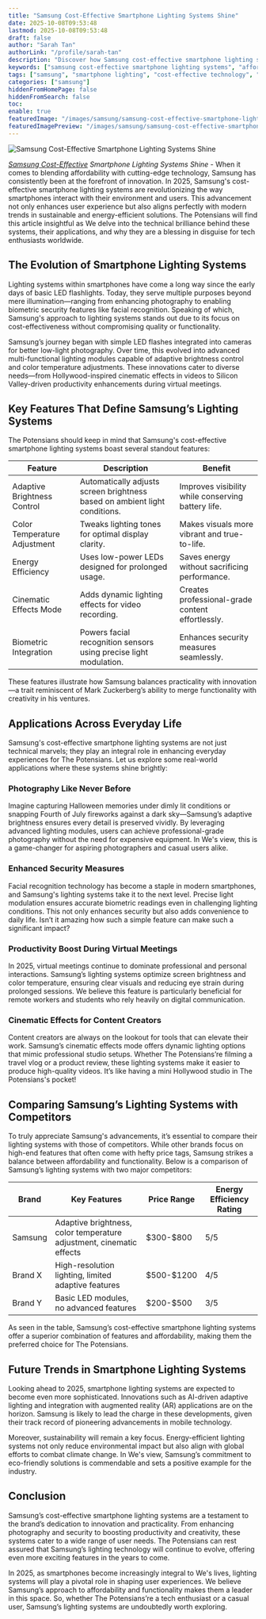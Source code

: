 ```yaml
---
title: "Samsung Cost-Effective Smartphone Lighting Systems Shine"
date: 2025-10-08T09:53:48
lastmod: 2025-10-08T09:53:48
draft: false
author: "Sarah Tan"
authorLink: "/profile/sarah-tan"
description: "Discover how Samsung cost-effective smartphone lighting systems enhance photography with innovative technology and affordable solutions."
keywords: ["samsung cost-effective smartphone lighting systems", "affordable smartphone lighting by Samsung", "Samsung lighting systems 2025"]
tags: ["samsung", "smartphone lighting", "cost-effective technology", "energy-efficient systems"]
categories: ["samsung"]
hiddenFromHomePage: false
hiddenFromSearch: false
toc:
enable: true
featuredImage: "/images/samsung/samsung-cost-effective-smartphone-lighting-systems-shine.jpg"
featuredImagePreview: "/images/samsung/samsung-cost-effective-smartphone-lighting-systems-shine.jpg"
---
```


![Samsung Cost-Effective Smartphone Lighting Systems Shine](/images/samsung/samsung-cost-effective-smartphone-lighting-systems-shine.jpg)


_[Samsung Cost-Effective](/samsung/samsung-cost-effective-smartphone-with-advanced-processor) Smartphone Lighting Systems Shine_ - When it comes to blending affordability with cutting-edge technology, Samsung has consistently been at the forefront of innovation. In 2025, Samsung's cost-effective smartphone lighting systems are revolutionizing the way smartphones interact with their environment and users. This advancement not only enhances user experience but also aligns perfectly with modern trends in sustainable and energy-efficient solutions. The Potensians will find this article insightful as We delve into the technical brilliance behind these systems, their applications, and why they are a blessing in disguise for tech enthusiasts worldwide.

## The Evolution of Smartphone Lighting Systems

Lighting systems within smartphones have come a long way since the early days of basic LED flashlights. Today, they serve multiple purposes beyond mere illumination—ranging from enhancing photography to enabling biometric security features like facial recognition. Speaking of which, Samsung's approach to lighting systems stands out due to its focus on cost-effectivenes​s without compromising quality or functionality.

Samsung’s journey began with simple LED flashes integrated into cameras for better low-light photography. Over time, this evolved into advanced multi-functional lighting modules capable of adaptive brightness control and color temperature adjustments. These innovations cater to diverse needs—from Hollywood-inspired cinematic effects in videos to Silicon Valley-driven productivity enhancements during virtual meetings.

## Key Features That Define Samsung’s Lighting Systems

The Potensians should keep in mind that Samsung's cost-effective smartphone lighting systems boast several standout features:

<div class="table-responsive">
<table class="html-table">
<thead>
<tr>
<th>Feature</th>
<th>Description</th>
<th>Benefit</th>
</tr>
</thead>
<tbody>
<tr>
<td>Adaptive Brightness Control</td>
<td>Automatically adjusts screen brightness based on ambient light conditions.</td>
<td>Improves visibility while conserving battery life.</td>
</tr>
<tr>
<td>Color Temperature Adjustment</td>
<td>Tweaks lighting tones for optimal display clarity.</td>
<td>Makes visuals more vibrant and true-to-life.</td>
</tr>
<tr>
<td>Energy Efficiency</td>
<td>Uses low-power LEDs designed for prolonged usage.</td>
<td>Saves energy without sacrificing performance.</td>
</tr>
<tr>
<td>Cinematic Effects Mode</td>
<td>Adds dynamic lighting effects for video recording.</td>
<td>Creates professional-grade content effortlessly.</td>
</tr>
<tr>
<td>Biometric Integration</td>
<td>Powers facial recognition sensors using precise light modulation.</td>
<td>Enhances security measures seamlessly.</td>
</tr>
</tbody>
</table>
</div>

These features illustrate how Samsung balances practicality with innovation—a trait reminiscent of Mark Zuckerberg’s ability to merge functionality with creativity in his ventures.

## Applications Across Everyday Life

Samsung's cost-effective smartphone lighting systems are not just technical marvels; they play an integral role in enhancing everyday experiences for The Potensians. Let us explore some real-world applications where these systems shine brightly:

### Photography Like Never Before

Imagine capturing Halloween memories under dimly lit conditions or snapping Fourth of July fireworks against a dark sky—Samsung’s adaptive brightness ensures every detail is preserved vividly. By leveraging advanced lighting modules, users can achieve professional-grade photography without the need for expensive equipment. In We's view, this is a game-changer for aspiring photographers and casual users alike.

### Enhanced Security Measures

Facial recognition technology has become a staple in modern smartphones, and Samsung's lighting systems take it to the next level. Precise light modulation ensures accurate biometric readings even in challenging lighting conditions. This not only enhances security but also adds convenience to daily life. Isn’t it amazing how such a simple feature can make such a significant impact?

### Productivity Boost During Virtual Meetings

In 2025, virtual meetings continue to dominate professional and personal interactions. Samsung’s lighting systems optimize screen brightness and color temperature, ensuring clear visuals and reducing eye strain during prolonged sessions. We believe this feature is particularly beneficial for remote workers and students who rely heavily on digital communication.

### Cinematic Effects for Content Creators

Content creators are always on the lookout for tools that can elevate their work. Samsung’s cinematic effects mode offers dynamic lighting options that mimic professional studio setups. Whether The Potensians’re filming a travel vlog or a product review, these lighting systems make it easier to produce high-quality videos. It’s like having a mini Hollywood studio in The Potensians's pocket!

## Comparing Samsung’s Lighting Systems with Competitors

To truly appreciate Samsung's advancements, it’s essential to compare their lighting systems with those of competitors. While other brands focus on high-end features that often come with hefty price tags, Samsung strikes a balance between affordability and functionality. Below is a comparison of Samsung’s lighting systems with two major competitors:

<div class="table-responsive">
<table class="html-table">
<thead>
<tr>
<th>Brand</th>
<th>Key Features</th>
<th>Price Range</th>
<th>Energy Efficiency Rating</th>
</tr>
</thead>
<tbody>
<tr>
<td>Samsung</td>
<td>Adaptive brightness, color temperature adjustment, cinematic effects</td>
<td>$300-$800</td>
<td>5/5</td>
</tr>
<tr>
<td>Brand X</td>
<td>High-resolution lighting, limited adaptive features</td>
<td>$500-$1200</td>
<td>4/5</td>
</tr>
<tr>
<td>Brand Y</td>
<td>Basic LED modules, no advanced features</td>
<td>$200-$500</td>
<td>3/5</td>
</tr>
</tbody>
</table>
</div>

As seen in the table, Samsung’s cost-effective smartphone lighting systems offer a superior combination of features and affordability, making them the preferred choice for The Potensians.

## Future Trends in Smartphone Lighting Systems

Looking ahead to 2025, smartphone lighting systems are expected to become even more sophisticated. Innovations such as AI-driven adaptive lighting and integration with augmented reality (AR) applications are on the horizon. Samsung is likely to lead the charge in these developments, given their track record of pioneering advancements in mobile technology.

Moreover, sustainability will remain a key focus. Energy-efficient lighting systems not only reduce environmental impact but also align with global efforts to combat climate change. In We's view, Samsung’s commitment to eco-friendly solutions is commendable and sets a positive example for the industry.

## Conclusion

Samsung’s cost-effective smartphone lighting systems are a testament to the brand’s dedication to innovation and practicality. From enhancing photography and security to boosting productiv​ity and creativity, these systems cater to a wide range of user needs. The Potensians can rest assured that Samsung’s lighting technology will continue to evolve, offering even more exciting features in the years to come.

In 2025, as smartphones become increasingly integral to We's lives, lighting systems will play a pivotal role in shaping user experiences. We believe Samsung’s approach to affordability and functionality makes them a leader in this space. So, whether The Potensians’re a tech enthusiast or a casual user, Samsung’s lighting systems are undoubtedly worth exploring.
